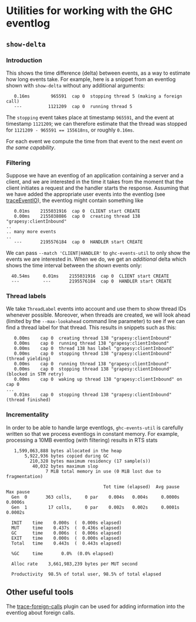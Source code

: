 # Utilities for working with the GHC eventlog

## `show-delta`

### Introduction

This shows the time difference (delta) between events, as a way to estimate
how long events take. For example, here is a snippet from an eventlog shown
with `show-delta` without any additional arguments:

```
   0.16ms        965591  cap 0  stopping thread 5 (making a foreign call)
   ---          1121209  cap 0  running thread 5
```

The `stopping` event takes place at timestamp `965591`, and the event at
timestamp `1121209`; we can therefore estimate that the thread was stopped for
`1121209 - 965591 == 155618ns`, or roughly `0.16ms`.

For each event we compute the time from that event to the next event _on the
same capability_.

### Filtering

Suppose we have an eventlog of an application containing a server and a client,
and we are interested in the time it takes from the moment that the client
initiates a request and the handler starts the response. Assuming that we have
added the appropriate user events into the eventlog
(see [traceEventIO](https://hackage.haskell.org/package/base-4.19.1.0/docs/Debug-Trace.html#v:traceEventIO)), the eventlog might contain something like

```
   0.01ms    2155031916  cap 0  CLIENT start CREATE
   0.00ms    2155038086  cap 0  creating thread 138 "grapesy:clientInbound"
..
.. many more events
..
   ---       2195576184  cap 0  HANDLER start CREATE
```

We can pass `--match 'CLIENT|HANDLER'` to `ghc-events-util` to only show the
events we are interested in. When we do, we get an _additional_ delta which
shows the time interval between the _shown_ events only:

```
  40.54ms     0.01ms    2155031916  cap 0  CLIENT start CREATE
  ---         ---       2195576184  cap 0  HANDLER start CREATE
```

### Thread labels

We take `ThreadLabel` events into account and use them to show thread IDs
whenever possible. Moreover, when threads are created, we will look ahead
(limited by the `--max-lookahead` command line parameter) to see if we can
find a thread label for that thread. This results in snippets such as this:

```
   0.00ms    cap 0  creating thread 138 "grapesy:clientInbound"
   0.00ms    cap 0  running thread 138 "grapesy:clientInbound"
   0.00ms    cap 0  thread 138 has label "grapesy:clientInbound"
   0.00ms    cap 0  stopping thread 138 "grapesy:clientInbound" (thread yielding)
   0.00ms    cap 0  running thread 138 "grapesy:clientInbound"
   0.00ms    cap 0  stopping thread 138 "grapesy:clientInbound" (blocked in STM retry)
   0.00ms    cap 0  waking up thread 138 "grapesy:clientInbound" on cap 0
...
   0.01ms    cap 0  stopping thread 138 "grapesy:clientInbound" (thread finished)
```

### Incrementality

In order to be able to handle large eventlogs, `ghc-events-util` is carefully
written so that we process eventlogs in constant memory. For example, processing
a 10MB eventlog (with filtering) results in RTS stats

```
   1,599,063,888 bytes allocated in the heap
       5,922,936 bytes copied during GC
         210,328 bytes maximum residency (17 sample(s))
          40,032 bytes maximum slop
               7 MiB total memory in use (0 MiB lost due to fragmentation)

                                     Tot time (elapsed)  Avg pause  Max pause
  Gen  0       363 colls,     0 par    0.004s   0.004s     0.0000s    0.0006s
  Gen  1        17 colls,     0 par    0.002s   0.002s     0.0001s    0.0002s

  INIT    time    0.000s  (  0.000s elapsed)
  MUT     time    0.437s  (  0.436s elapsed)
  GC      time    0.006s  (  0.006s elapsed)
  EXIT    time    0.000s  (  0.000s elapsed)
  Total   time    0.443s  (  0.443s elapsed)

  %GC     time       0.0%  (0.0% elapsed)

  Alloc rate    3,661,983,239 bytes per MUT second

  Productivity  98.5% of total user, 98.5% of total elapsed
```

## Other useful tools

The [trace-foreign-calls](https://github.com/well-typed/trace-foreign-calls)
plugin can be used for adding information into the eventlog about foreign calls.